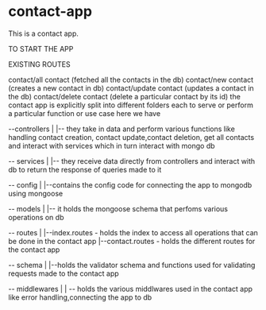 # contact-app
This is a contact app.


TO START THE APP

<!-- type "npm i" to install dependencies -->
<!-- type "npm run dev" on your terminal -->
EXISTING ROUTES

contact/all contact (fetched all the contacts in the db)
contact/new contact (creates a new contact in db)
contact/update contact (updates a contact in the db)
contact/delete contact (delete a particular contact by its id)
the contact app is explicitly split into different folders each to serve or perform a particular function or use case here we have

--controllers | |-- they take in data and perform various functions like handling contact creation, contact update,contact deletion, get all contacts and interact with services which in turn interact with mongo db

-- services | |-- they receive data directly from controllers and interact with db to return the response of queries made to it

-- config | |--contains the config code for connecting the app to mongodb using mongoose

-- models | |-- it holds the mongoose schema that perfoms various operations on db

-- routes | |--index.routes - holds the index to access all operations that can be done in the contact app |--contact.routes - holds the different routes for the contact app

-- schema | |--holds the validator schema and functions used for validating requests made to the contact app

-- middlewares | | -- holds the various middlwares used in the contact app like error handling,connecting the app to db
